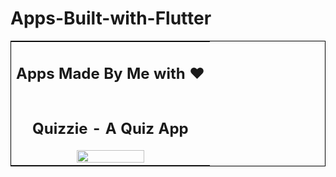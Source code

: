 <h1> Apps-Built-with-Flutter</h1>

<table style="border:1px solid black">
    <tbody>
        <tr>
            <td colspan="3"><div align="center"><h2>Apps Made By Me with ❤️</h2></div></td>
        </tr>
    <tr>
        <td style="text-align:center"><div align="center"><h2>Quizzie - A Quiz App </h2> <img src="https://github.com/reuben21/Apps-Built-with-Kotlin/blob/main/Assets/AgeInMinutes.png?raw=true" width="60%" /></div></td>
        </tr>
 
</tbody>
</table>
